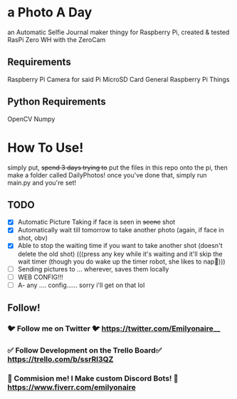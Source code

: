 # a Photo A Day
an Automatic Selfie Journal maker thingy for Raspberry Pi, created & tested RasPi Zero WH with the ZeroCam

## Requirements
Raspberry Pi
Camera for said Pi
MicroSD Card
General Raspberry Pi Things

## Python Requirements
OpenCV
Numpy

# How To Use!
simply put, ~~spend 3 days trying to~~ put the files in this repo onto the pi, then make a folder called DailyPhotos! once you've done that, simply run main.py and you're set!

## TODO
- [X] Automatic Picture Taking if face is seen in ~~scene~~ shot
- [X] Automatically wait till tomorrow to take another photo (again, if face in shot, obv)
- [X] Able to stop the waiting time if you want to take another shot (doesn't delete the old shot) (((press any key while it's waiting and it'll skip the wait timer (though you do wake up the timer robot, she likes to nap🤖)))
- [ ] Sending pictures to ... wherever, saves them locally
- [ ] WEB CONFIG!!!
- [ ] A- any .... config...... sorry i'll get on that lol

## Follow!
### 🐦 Follow me on Twitter 🐦 https://twitter.com/Emilyonaire__
### ✅ Follow Development on the Trello Board✅ https://trello.com/b/ssrRl3QZ 
### 💸 Commision me! I Make custom Discord Bots! 💸 https://www.fiverr.com/emilyonaire
